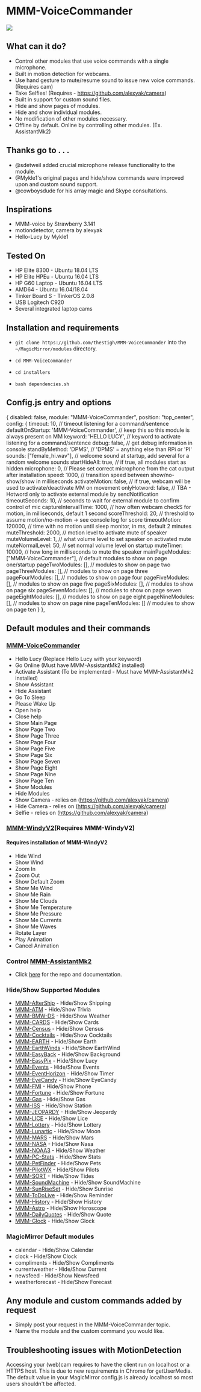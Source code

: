 # MMM-VoiceCommander

![](VCLogo.jpg)

## What can it do?

* Control other modules that use voice commands with a single microphone.
* Built in motion detection for webcams.
* Use hand gesture to mute/resume sound to issue new voice commands. (Requires cam)
* Take Selfies!  (Requires - https://github.com/alexyak/camera)
* Built in support for custom sound files.
* Hide and show pages of modules.
* Hide and show individual modules.
* No modification of other modules necessary.
* Offline by default. Online by controlling other modules. (Ex. AssistantMk2)


## Thanks go to . . .

* @sdetweil added crucial microphone release functionality to the module.
* @Mykle1's original pages and hide/show commands were improved upon and custom sound support.
* @cowboysdude for his array magic and Skype consultations.

## Inspirations

* MMM-voice by Strawberry 3.141
* motiondetector, camera by alexyak
* Hello-Lucy by Mykle1

## Tested On

* HP Elite 8300 - Ubuntu 18.04 LTS
* HP Elite HPEu - Ubuntu 16.04 LTS
* HP G60 Laptop - Ubuntu 16.04 LTS
* AMD64 - Ubuntu 16.04/18.04
* Tinker Board S - TinkerOS 2.0.8
* USB Logitech C920
* Several integrated laptop cams

## Installation and requirements

* `git clone https://github.com/thestigh/MMM-VoiceCommander` into the `~/MagicMirror/modules` directory.

* `cd MMM-VoiceCommander`

* `cd installers`

* `bash dependencies.sh`


## Config.js entry and options

{
    disabled: false,
    module: "MMM-VoiceCommander",
    position: "top_center",
    config: {
        timeout: 10,                                // timeout listening for a command/sentence
        defaultOnStartup: 'MMM-VoiceCommander',     // keep this so this module is always present on MM
        keyword: 'HELLO LUCY',                      // keyword to activate listening for a command/sentence
        debug: false,                               // get debug information in console
        standByMethod: 'DPMS',                      // 'DPMS' = anything else than RPi or 'PI'
		sounds: ["female_hi.wav"],                  // welcome sound at startup, add several for a random welcome sounds
        startHideAll: true,                         // if true, all modules start as hidden
        microphone: 0,                              // Please set correct microphone from the cat output after installation
        speed: 1000,                                // transition speed between show/no-show/show in milliseconds
        activateMotion: false,                      // if true, webcam will be used to activate/deactivate MM on movement
        onlyHotword: false,                         // TBA - Hotword only to activate external module by sendNotification
        timeoutSeconds: 10,                         // seconds to wait for external module to confirm control of mic
		captureIntervalTime: 1000,                  // how often webcam checkS for motion, in milliseconds, default 1 second
        scoreThreshold: 20,                         // threshold to assume motion/no-motion -> see console log for score
        timeoutMotion: 120000,                      // time with no motion until sleep monitor, in ms, default 2 minutes
        muteThreshold: 2000,                        // motion level to activate mute of speaker
        muteVolumeLevel: 1,                         // what volume level to set speaker on activated mute
        muteNormalLevel: 50,                        // set normal volume level on startup
        muteTimer: 10000,                           // how long in milliseconds to mute the speaker
		mainPageModules: ["MMM-VoiceCommander"],    // default modules to show on page one/startup
        pageTwoModules: [],                         // modules to show on page two
		pageThreeModules: [],                       // modules to show on page three
		pageFourModules: [],                        // modules to show on page four
		pageFiveModules: [],                        // modules to show on page five
		pageSixModules: [],                         // modules to show on page six
		pageSevenModules: [],                       // modules to show on page seven
		pageEightModules: [],                       // modules to show on page eight
		pageNineModules: [],                        // modules to show on page nine
		pageTenModules: []                          // modules to show on page ten
    }
},

## Default modules and their commands

### [MMM-VoiceCommander](https://github.com/TheStigh/MMM-VoiceCommander)

* Hello Lucy (Replace Hello Lucy with your keyword)
* Go Online (Must have MMM-AssistantMk2 installed)
* Activate Assistant (To be implemented - Must have MMM-AssistantMk2 installed)
* Show Assistant
* Hide Assistant
* Go To Sleep
* Please Wake Up
* Open help
* Close help
* Show Main Page
* Show Page Two
* Show Page Three
* Show Page Four
* Show Page Five
* Show Page Six
* Show Page Seven
* Show Page Eight
* Show Page Nine
* Show Page Ten
* Show Modules
* Hide Modules
* Show Camera - relies on (https://github.com/alexyak/camera)
* Hide Camera - relies on (https://github.com/alexyak/camera)
* Selfie - relies on (https://github.com/alexyak/camera)
                       
### [MMM-WindyV2](https://github.com/TheStigh/MMM-WindyV2)(Requires MMM-WindyV2)

#### Requires installation of MMM-WindyV2

* Hide Wind
* Show Wind
* Zoom In
* Zoom Out
* Show Default Zoom
* Show Me Wind
* Show Me Rain
* Show Me Clouds
* Show Me Temperature
* Show Me Pressure
* Show Me Currents
* Show Me Waves
* Rotate Layer
* Play Animation
* Cancel Animation

### Control [MMM-AssistantMk2](https://github.com/eouia/MMM-AssistantMk2)

* Click [here](https://github.com/eouia/MMM-AssistantMk2) for the repo and documentation.

### Hide/Show Supported Modules

* [MMM-AfterShip](https://github.com/mykle1/MMM-AfterShip) - Hide/Show Shipping
* [MMM-ATM](https://github.com/mykle1/MMM-ATM) - Hide/Show Trivia
* [MMM-BMW-DS](https://github.com/mykle1/MMM-BMW-DS) - Hide/Show Weather
* [MMM-CARDS](https://github.com/mykle1/MMM-CARDS) - Hide/Show Cards
* [MMM-Census](https://github.com/mykle1/MMM-Census) - Hide/Show Census
* [MMM-Cocktails](https://github.com/mykle1/MMM-Cocltails) - Hide/Show Cocktails
* [MMM-EARTH](https://github.com/mykle1/MMM-EARTH) - Hide/Show Earth
* [MMM-EarthWinds](https://github.com/mykle1/MMM-EarthWinds) - Hide/Show EarthWind
* [MMM-EasyBack](https://github.com/mykle1/MMM-EasyBack) - Hide/Show Background
* [MMM-EasyPix](https://github.com/mykle1/MMM-EasyPix) - Hide/Show Lucy 
* [MMM-Events](https://github.com/mykle1/MMM-Events) - Hide/Show Events
* [MMM-EventHorizon](https://github.com/mykle1/MMM-EventHorizon) - Hide/Show Timer
* [MMM-EyeCandy](https://github.com/mykle1/MMM-EyeCandy) - Hide/Show EyeCandy
* [MMM-FMI](https://github.com/mykle1/MMM-FMI) - Hide/Show Phone
* [MMM-Fortune](https://github.com/mykle1/MMM-Fortune) - Hide/Show Fortune
* [MMM-Gas](https://github.com/cowboysdude/MMM-Gas) - Hide/Show Gas
* [MMM-ISS](https://github.com/mykle1/MMM-ISS) - Hide/Show Station
* [MMM-JEOPARDY](https://github.com/mykle1/MMM-JEOPARDY) - Hide/Show Jeopardy
* [MMM-LICE](https://github.com/mykle1/MMM-LICE) - Hide/Show Lice
* [MMM-Lottery](https://github.com/mykle1/MMM-Lottery) - Hide/Show Lottery
* [MMM-Lunartic](https://github.com/mykle1/MMM-Lunartic) - Hide/Show Moon
* [MMM-MARS](https://github.com/mykle1/MMM-MARS) - Hide/Show Mars
* [MMM-NASA](https://github.com/mykle1/MMM-NASA) - Hide/Show Nasa
* [MMM-NOAA3](https://github.com/cowboysdude/MMM-NOAA3) - Hide/Show Weather
* [MMM-PC-Stats](https://github.com/mykle1/MMM-PC-Stats) - Hide/Show Stats
* [MMM-PetFinder](https://github.com/mykle1/MMM-PetFinder) - Hide/Show Pets
* [MMM-PilotWX](https://github.com/mykle1/MMM-PilotWX) - Hide/Show Pilots
* [MMM-SORT](https://github.com/mykle1/MMM-SORT) - Hide/Show Tides
* [MMM-SoundMachine](https://github.com/mykle1/MMM-SoundMachine) - Hide/Show SoundMachine
* [MMM-SunRiseSet](https://github.com/mykle1/MMM-SunRiseSet) - Hide/Show Sunrise
* [MMM-ToDoLive](https://github.com/mykle1/MMM-ToDoLive) - Hide/Show Reminder
* [MMM-History](https://github.com/cowboysdude/MMM-History) - Hide/Show History
* [MMM-Astro](https://github.com/cowboysdude/MMM-Astro) - Hide/Show Horoscope
* [MMM-DailyQuotes](https://github.com/cowboysdude/MMM-DailyQuotes) - Hide/Show Quote
* [MMM-Glock](https://github.com/cowboysdude/MMM-Glock) - Hide/Show Glock

### MagicMirror Default modules

* calendar - Hide/Show Calendar
* clock - Hide/Show Clock
* compliments - Hide/Show Compliments
* currentweather - Hide/Show Current
* newsfeed - Hide/Show Newsfeed
* weatherforecast - Hide/Show Forecast


## Any module and custom commands added by request

* Simply post your request in the MMM-VoiceCommander topic.
* Name the module and the custom command you would like.

## Troubleshooting issues with MotionDetection

Accessing your (web)cam requires to have the client run on localhost or a HTTPS host.
This is due to new requirements in Chrome for getUserMedia. The default value in your
MagicMirror config.js is already localhost so most users shouldn't be affected.
                
